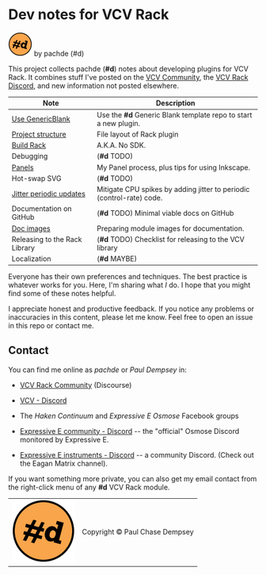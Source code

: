 # Dev notes for VCV Rack

![pachde (#d) logo](./assets/Logo-24.svg) by pachde (#d)

This project collects pachde (**#d**) notes about developing plugins for VCV Rack.
It combines stuff I've posted on the [VCV Community](https://community.vcvrack.com/), the [VCV Rack Discord](https://discord.gg/wxa89Mh), and new information not posted elsewhere.

| Note | Description |
| -- | -- |
| [Use GenericBlank](./use-generic-blank.md#use-genericblank) | Use the **#d** Generic Blank template repo to start a new plugin. |
| [Project structure](./project-structure.md#project-structure) | File layout of Rack plugin |
| [Build Rack](./build-rack.md#build-rack) | A.K.A. No SDK. |
| Debugging | (**#d** TODO) |
| [Panels](./panels.md#panels) | My Panel process, plus tips for using Inkscape. |
| Hot-swap SVG | (**#d** TODO) |
| [Jitter periodic updates](./jitter-periodic.md#jitter-periodic-updates) | Mitigate CPU spikes by adding jitter to periodic (control-rate) code. |
| Documentation on GitHub | (**#d** TODO) Minimal viable docs on GitHub |
| [Doc images](./doc-images.md#plugin-images-for-documentation) | Preparing module images for documentation. |
| Releasing to the Rack Library | (**#d** TODO) Checklist for releasing to the VCV library |
| Localization | (**#d** MAYBE) |

Everyone has their own preferences and techniques.
The best practice is whatever works for you.
Here, I'm sharing what _I_ do.
I hope that you might find some of these notes helpful.

I appreciate honest and productive feedback.
If you notice any problems or inaccuracies in this content, please let me know.
Feel free to open an issue in this repo or contact me.

## Contact

You can find me online as *pachde* or *Paul Dempsey* in:

- [VCV Rack Community](https://community.vcvrack.com/) (Discourse)

- [VCV - Discord](https://discord.gg/rhcztE4sZd)

- The *Haken Continuum* and *Expressive E Osmose* Facebook groups

- [Expressive E community - Discord](https://discord.gg/UtMynfPqw7) -- the "official" Osmose Discord monitored by Expressive E.

- [Expressive E instruments - Discord](https://discord.gg/ZjHTgmCR9w) -- a community Discord. (Check out the Eagan Matrix channel).

If you want something more private, you can also get my email contact from the right-click menu of any **#d** VCV Rack module.

| | |
|--|--|
| ![pachde (#d) logo](./assets/Logo.svg) | Copyright © Paul Chase Dempsey |
